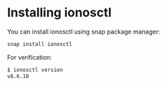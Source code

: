 # Installing ionosctl

You can install ionosctl using snap package manager:

```bash
snap install ionosctl
```

For verification:

```bash
$ ionosctl version
v6.6.10
```
